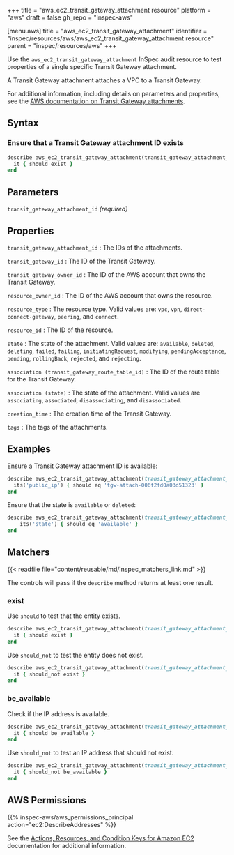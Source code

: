 +++
title = "aws_ec2_transit_gateway_attachment resource"
platform = "aws"
draft = false
gh_repo = "inspec-aws"

[menu.aws]
title = "aws_ec2_transit_gateway_attachment"
identifier = "inspec/resources/aws/aws_ec2_transit_gateway_attachment resource"
parent = "inspec/resources/aws"
+++

Use the `aws_ec2_transit_gateway_attachment` InSpec audit resource to test properties of a single specific Transit Gateway attachment.

A Transit Gateway attachment attaches a VPC to a Transit Gateway.

For additional information, including details on parameters and properties, see the [AWS documentation on Transit Gateway attachments](https://docs.aws.amazon.com/AWSCloudFormation/latest/UserGuide/aws-resource-ec2-transitgatewayattachment.html).

## Syntax

### Ensure that a Transit Gateway attachment ID exists

```ruby
describe aws_ec2_transit_gateway_attachment(transit_gateway_attachment_id:'tgw-attach-006f2fd0a03d51323') do
  it { should exist }
end
```

## Parameters

`transit_gateway_attachment_id` _(required)_

## Properties

`transit_gateway_attachment_id`
: The IDs of the attachments.

`transit_gateway_id`
: The ID of the Transit Gateway.

`transit_gateway_owner_id`
: The ID of the AWS account that owns the Transit Gateway.

`resource_owner_id`
: The ID of the AWS account that owns the resource.

`resource_type`
: The resource type. Valid values are: `vpc`, `vpn`, `direct-connect-gateway`, `peering`, and `connect`.

`resource_id`
: The ID of the resource.

`state`
: The state of the attachment. Valid values are: `available`, `deleted`, `deleting`, `failed`, `failing`, `initiatingRequest`, `modifying`, `pendingAcceptance`, `pending`, `rollingBack`, `rejected`, and `rejecting`.

`association (transit_gateway_route_table_id)`
: The ID of the route table for the Transit Gateway.

`association (state)`
: The state of the attachment. Valid values are `associating`, `associated`, `disassociating`, and `disassociated`.

`creation_time`
: The creation time of the Transit Gateway.

`tags`
: The tags of the attachments.

## Examples

Ensure a Transit Gateway attachment ID is available:

```ruby
describe aws_ec2_transit_gateway_attachment(transit_gateway_attachment_id: 'tgw-attach-006f2fd0a03d51323') do
  its('public_ip') { should eq 'tgw-attach-006f2fd0a03d51323' }
end
```

Ensure that the state is `available` or `deleted`:

```ruby
describe aws_ec2_transit_gateway_attachment(transit_gateway_attachment_id: 'tgw-attach-006f2fd0a03d51323') do
    its('state') { should eq 'available' }
end
```

## Matchers

{{< readfile file="content/reusable/md/inspec_matchers_link.md" >}}

The controls will pass if the `describe` method returns at least one result.

### exist

Use `should` to test that the entity exists.

```ruby
describe aws_ec2_transit_gateway_attachment(transit_gateway_attachment_id: 'tgw-attach-006f2fd0a03d51323') do
  it { should exist }
end
```

Use `should_not` to test the entity does not exist.

```ruby
describe aws_ec2_transit_gateway_attachment(transit_gateway_attachment_id: 'tgw-attach-006f2fd0a03d51323') do
  it { should_not exist }
end
```

### be_available

Check if the IP address is available.

```ruby
describe aws_ec2_transit_gateway_attachment(transit_gateway_attachment_id: 'tgw-attach-006f2fd0a03d51323') do
  it { should be_available }
end
```

Use `should_not` to test an IP address that should not exist.

```ruby
describe aws_ec2_transit_gateway_attachment(transit_gateway_attachment_id: 'tgw-attach-006f2fd0a03d51323') do
  it { should_not be_available }
end
```

## AWS Permissions

{{% inspec-aws/aws_permissions_principal action="ec2:DescribeAddresses" %}}

See the [Actions, Resources, and Condition Keys for Amazon EC2](https://docs.aws.amazon.com/IAM/latest/UserGuide/list_amazonec2.html) documentation for additional information.
